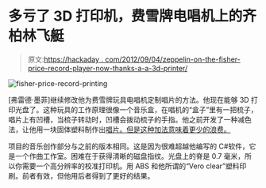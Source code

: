 # 多亏了 3D 打印机，费雪牌电唱机上的齐柏林飞艇

> 原文:[https://hackaday . com/2012/09/04/zeppelin-on-the-fisher-price-record-player-now-thanks-a-a-3d-printer/](https://hackaday.com/2012/09/04/zeppelin-on-the-fisher-price-record-player-now-thanks-to-a-3d-printer/)

![](../Images/6b3d60106ecd8056d3da93b614a14639.png "fisher-price-record-printing")

[弗雷德·墨菲]继续修改他为费雪牌玩具电唱机定制唱片的方法。他现在能够 3D 打印光盘了。这种玩具的工作原理很像一个音乐盒，在唱机的“盒子”里有一把梳子，唱片上有凹槽，当梳子转动时，凹槽会拨动梳子的手指。他之前开发了一种减色法，让他用一块固体塑料制作出[唱片。但是这种加法意味着更少的浪费。](http://hackaday.com/2012/05/24/fisher-price-record-player-plays-stairway-to-heaven/)

项目的音乐创作部分与之前的版本相同。这是因为很难超越他编写的 C#软件，它是一个作曲工作室。困难在于获得清晰的磁盘指纹。光盘上的脊是 0.7 毫米，所以你需要一个高分辨率的校准打印机。用 ABS 和他所谓的“Vero clear”塑料印刷。前者有效，但他用后者得到了更好的结果。